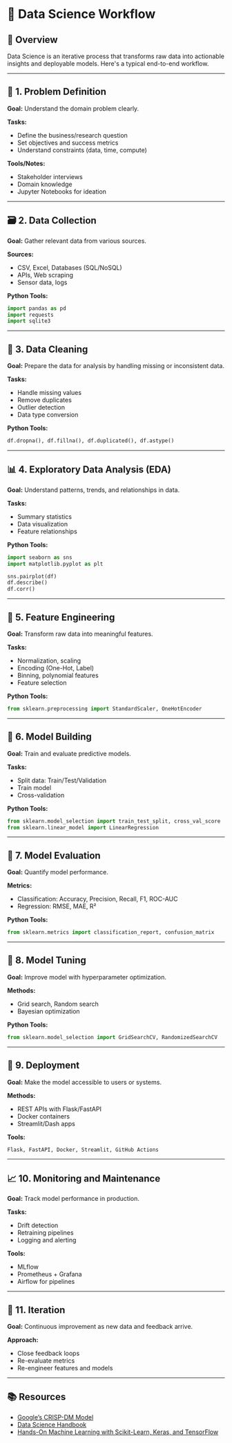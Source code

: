 # 🔁 Data Science Workflow

## 📌 Overview
Data Science is an iterative process that transforms raw data into actionable insights and deployable models. Here's a typical end-to-end workflow.

---

## 🧩 1. Problem Definition
**Goal:** Understand the domain problem clearly.

**Tasks:**
- Define the business/research question
- Set objectives and success metrics
- Understand constraints (data, time, compute)

**Tools/Notes:**
- Stakeholder interviews
- Domain knowledge
- Jupyter Notebooks for ideation

---

## 🗃️ 2. Data Collection
**Goal:** Gather relevant data from various sources.

**Sources:**
- CSV, Excel, Databases (SQL/NoSQL)
- APIs, Web scraping
- Sensor data, logs

**Python Tools:**
```python
import pandas as pd
import requests
import sqlite3
```

---

## 🧹 3. Data Cleaning
**Goal:** Prepare the data for analysis by handling missing or inconsistent data.

**Tasks:**
- Handle missing values
- Remove duplicates
- Outlier detection
- Data type conversion

**Python Tools:**
```python
df.dropna(), df.fillna(), df.duplicated(), df.astype()
```

---

## 📊 4. Exploratory Data Analysis (EDA)
**Goal:** Understand patterns, trends, and relationships in data.

**Tasks:**
- Summary statistics
- Data visualization
- Feature relationships

**Python Tools:**
```python
import seaborn as sns
import matplotlib.pyplot as plt

sns.pairplot(df)
df.describe()
df.corr()
```

---

## 🔧 5. Feature Engineering
**Goal:** Transform raw data into meaningful features.

**Tasks:**
- Normalization, scaling
- Encoding (One-Hot, Label)
- Binning, polynomial features
- Feature selection

**Python Tools:**
```python
from sklearn.preprocessing import StandardScaler, OneHotEncoder
```

---

## 🤖 6. Model Building
**Goal:** Train and evaluate predictive models.

**Tasks:**
- Split data: Train/Test/Validation
- Train model
- Cross-validation

**Python Tools:**
```python
from sklearn.model_selection import train_test_split, cross_val_score
from sklearn.linear_model import LinearRegression
```

---

## 🧪 7. Model Evaluation
**Goal:** Quantify model performance.

**Metrics:**
- Classification: Accuracy, Precision, Recall, F1, ROC-AUC
- Regression: RMSE, MAE, R²

**Python Tools:**
```python
from sklearn.metrics import classification_report, confusion_matrix
```

---

## 🔄 8. Model Tuning
**Goal:** Improve model with hyperparameter optimization.

**Methods:**
- Grid search, Random search
- Bayesian optimization

**Python Tools:**
```python
from sklearn.model_selection import GridSearchCV, RandomizedSearchCV
```

---

## 🚀 9. Deployment
**Goal:** Make the model accessible to users or systems.

**Methods:**
- REST APIs with Flask/FastAPI
- Docker containers
- Streamlit/Dash apps

**Tools:**
```bash
Flask, FastAPI, Docker, Streamlit, GitHub Actions
```

---

## 📈 10. Monitoring and Maintenance
**Goal:** Track model performance in production.

**Tasks:**
- Drift detection
- Retraining pipelines
- Logging and alerting

**Tools:**
- MLflow
- Prometheus + Grafana
- Airflow for pipelines

---

## 🔁 11. Iteration
**Goal:** Continuous improvement as new data and feedback arrive.

**Approach:**
- Close feedback loops
- Re-evaluate metrics
- Re-engineer features and models

---

## 📚 Resources
- [Google’s CRISP-DM Model](https://en.wikipedia.org/wiki/Cross-industry_standard_process_for_data_mining)
- [Data Science Handbook](https://www.oreilly.com/library/view/doing-data-science/9781449363871/)
- [Hands-On Machine Learning with Scikit-Learn, Keras, and TensorFlow](https://www.oreilly.com/library/view/hands-on-machine-learning/9781492032632/)
